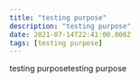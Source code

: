 ```yaml
---
title: "testing purpose"
description: "testing purpose"
date: 2021-07-14T22:41:00.000Z
tags: [testing purpose]
---
```

testing purposetesting purpose


